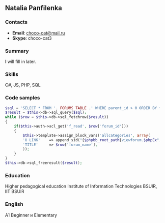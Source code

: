 ## Natalia Panfilenka

### Contacts
- __Email__: choco-cat@mail.ru
- __Skype__: choco-cat3

### Summary
I will fill in later.

### Skills
C#, JS, PHP, SQL

### Code samples
```php
$sql = 'SELECT * FROM '. FORUMS_TABLE .' WHERE parent_id > 0 ORDER BY forum_name COLLATE utf8_unicode_ci';
$result = $this->db->sql_query($sql);
while ($row = $this->db->sql_fetchrow($result))
{
	if($this->auth->acl_get('f_read', $row['forum_id']))
	{
		$this->template->assign_block_vars('allcategories', array(
		'U_LINK'	=> append_sid("{$phpbb_root_path}viewforum.$phpEx", 'f='.$row['forum_id']) ,
		'TITLE'		=> $row['forum_name'],
		));
	}
}
$this->db->sql_freeresult($result);		
```
### Education
Higher pedagogical education
Institute of Information Technologies BSUIR, IIT BSUIR

### English
A1 Beginner и Elementary
